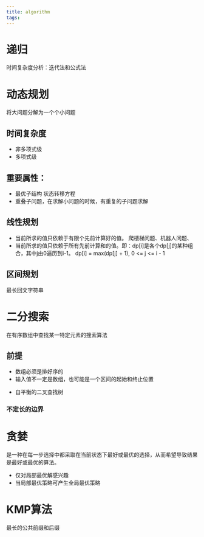 ```yaml
---
title: algorithm
tags:
---
```

# 递归

时间复杂度分析：迭代法和公式法
# 动态规划

将大问题分解为一个个小问题

## 时间复杂度
* 非多项式级
* 多项式级



## 重要属性：
* 最优子结构
    状态转移方程
* 重叠子问题，在求解小问题的时候，有重复的子问题求解

## 线性规划
* 当前所求的值只依赖于有限个先前计算好的值。
爬楼梯问题、机器人问题、
* 当前所求的值只依赖于所有先前计算和的值。即：dp[i]是各个dp[j]的某种组合，其中j由0遍历到i-1。
dp[i] = max(dp[j] + 1), 0 <= j <= i - 1

## 区间规划

最长回文字符串

# 二分搜索

在有序数组中查找某一特定元素的搜索算法

## 前提
* 数组必须是排好序的
* 输入值不一定是数组，也可能是一个区间的起始和终止位置

- 自平衡的二叉查找树

### 不定长的边界


# 贪婪
是一种在每一步选择中都采取在当前状态下最好或最优的选择，从而希望导致结果是最好或最优的算法。

* 仅对局部最优解感兴趣
* 当局部最优策略可产生全局最优策略


# KMP算法

最长的公共前缀和后缀

